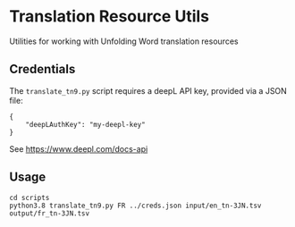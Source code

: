 # Translation Resource Utils
Utilities for working with Unfolding Word translation resources

## Credentials
The `translate_tn9.py` script requires a deepL API key, provided via a JSON file:
```
{
    "deepLAuthKey": "my-deepl-key"
}
```
See https://www.deepl.com/docs-api

## Usage

```
cd scripts
python3.8 translate_tn9.py FR ../creds.json input/en_tn-3JN.tsv output/fr_tn-3JN.tsv
```
